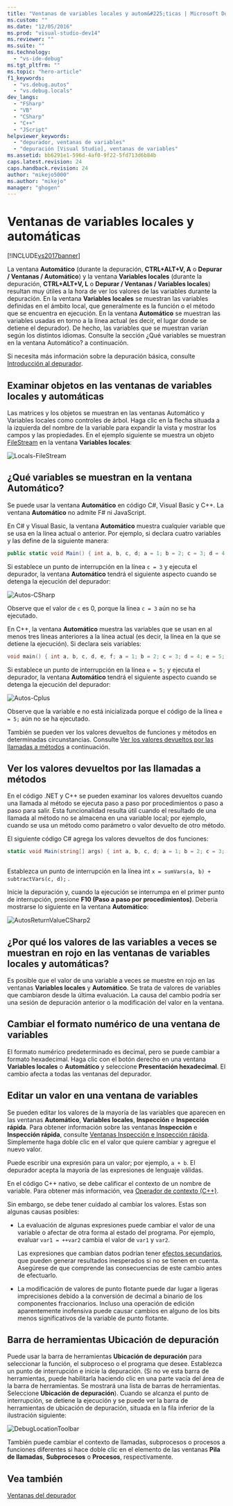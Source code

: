 ```yaml
---
title: "Ventanas de variables locales y autom&#225;ticas | Microsoft Docs"
ms.custom: ""
ms.date: "12/05/2016"
ms.prod: "visual-studio-dev14"
ms.reviewer: ""
ms.suite: ""
ms.technology: 
  - "vs-ide-debug"
ms.tgt_pltfrm: ""
ms.topic: "hero-article"
f1_keywords: 
  - "vs.debug.autos"
  - "vs.debug.locals"
dev_langs: 
  - "FSharp"
  - "VB"
  - "CSharp"
  - "C++"
  - "JScript"
helpviewer_keywords: 
  - "depurador, ventanas de variables"
  - "depuración [Visual Studio], ventanas de variables"
ms.assetid: bb6291e1-596d-4af0-9f22-5fd713d6b84b
caps.latest.revision: 24
caps.handback.revision: 24
author: "mikejo5000"
ms.author: "mikejo"
manager: "ghogen"
---
```

# Ventanas de variables locales y autom&#225;ticas
[!INCLUDE[vs2017banner](../code-quality/includes/vs2017banner.md)]

La ventana **Automático** \(durante la depuración, **CTRL\+ALT\+V, A** o **Depurar \/ Ventanas \/ Automático**\) y la ventana **Variables locales** \(durante la depuración, **CTRL\+ALT\+V, L** o **Depurar \/ Ventanas \/ Variables locales**\) resultan muy útiles a la hora de ver los valores de las variables durante la depuración. En la ventana **Variables locales** se muestran las variables definidas en el ámbito local, que generalmente es la función o el método que se encuentra en ejecución. En la ventana **Automático** se muestran las variables usadas en torno a la línea actual \(es decir, el lugar donde se detiene el depurador\). De hecho, las variables que se muestran varían según los distintos idiomas. Consulte la sección ¿Qué variables se muestran en la ventana Automático? a continuación.  
  
 Si necesita más información sobre la depuración básica, consulte [Introducción al depurador](../debugger/getting-started-with-the-debugger.md).  
  
## Examinar objetos en las ventanas de variables locales y automáticas  
 Las matrices y los objetos se muestran en las ventanas Automático y Variables locales como controles de árbol. Haga clic en la flecha situada a la izquierda del nombre de la variable para expandir la vista y mostrar los campos y las propiedades. En el ejemplo siguiente se muestra un objeto [FileStream](../Topic/FileStream%20Class.md) en la ventana **Variables locales**:  
  
 ![Locals&#45;FileStream](../debugger/media/locals-filestream.png "Locals\-FileStream")  
  
## ¿Qué variables se muestran en la ventana Automático?  
 Se puede usar la ventana **Automático** en código C\#, Visual Basic y C\+\+. La ventana **Automático** no admite F\# ni JavaScript.  
  
 En C\# y Visual Basic, la ventana **Automático** muestra cualquier variable que se usa en la línea actual o anterior. Por ejemplo, si declara cuatro variables y las define de la siguiente manera:  
  
```c#  
public static void Main() { int a, b, c, d; a = 1; b = 2; c = 3; d = 4; }  
```  
  
 Si establece un punto de interrupción en la línea `c = 3` y ejecuta el depurador, la ventana **Automático** tendrá el siguiente aspecto cuando se detenga la ejecución del depurador:  
  
 ![Autos&#45;CSharp](../debugger/media/autos-csharp.png "Autos\-CSharp")  
  
 Observe que el valor de `c` es 0, porque la línea `c = 3` aún no se ha ejecutado.  
  
 En C\+\+, la ventana **Automático** muestra las variables que se usan en al menos tres líneas anteriores a la línea actual \(es decir, la línea en la que se detiene la ejecución\). Si declara seis variables:  
  
```cpp  
void main() { int a, b, c, d, e, f; a = 1; b = 2; c = 3; d = 4; e = 5; f = 6; }  
```  
  
 Si establece un punto de interrupción en la línea `e = 5;` y ejecuta el depurador, la ventana **Automático** tendrá el siguiente aspecto cuando se detenga la ejecución del depurador:  
  
 ![Autos&#45;Cplus](../debugger/media/autos-cplus.png "Autos\-Cplus")  
  
 Observe que la variable e no está inicializada porque el código de la línea  `e = 5;`  aún no se ha ejecutado.  
  
 También se pueden ver los valores devueltos de funciones y métodos en determinadas circunstancias. Consulte [Ver los valores devueltos por las llamadas a métodos](#bkmk_returnValue) a continuación.  
  
##  <a name="bkmk_returnValue"></a> Ver los valores devueltos por las llamadas a métodos  
 En el código .NET y C\+\+ se pueden examinar los valores devueltos cuando una llamada al método se ejecuta paso a paso por procedimientos o paso a paso para salir. Esta funcionalidad resulta útil cuando el resultado de una llamada al método no se almacena en una variable local; por ejemplo, cuando se usa un método como parámetro o valor devuelto de otro método.  
  
 El siguiente código C\# agrega los valores devueltos de dos funciones:  
  
```c#  
static void Main(string[] args) { int a, b, c, d; a = 1; b = 2; c = 3; d = 4; int x = sumVars(a, b) + subtractVars(c, d); } private static int sumVars(int i, int j) { return i + j; } private static int subtractVars(int i, int j) { return j - i; }  
  
```  
  
 Establezca un punto de interrupción en la línea int `x = sumVars(a, b) + subtractVars(c, d);` .  
  
 Inicie la depuración y, cuando la ejecución se interrumpa en el primer punto de interrupción, presione **F10 \(Paso a paso por procedimientos\)**. Debería mostrarse lo siguiente en la ventana **Automático**:  
  
 ![AutosReturnValueCSharp2](../debugger/media/autosreturnvaluecsharp2.png "AutosReturnValueCSharp2")  
  
## ¿Por qué los valores de las variables a veces se muestran en rojo en las ventanas de variables locales y automáticas?  
 Es posible que el valor de una variable a veces se muestre en rojo en las ventanas **Variables locales** y **Automático**. Se trata de valores de variables que cambiaron desde la última evaluación. La causa del cambio podría ser una sesión de depuración anterior o la modificación del valor en la ventana.  
  
## Cambiar el formato numérico de una ventana de variables  
 El formato numérico predeterminado es decimal, pero se puede cambiar a formato hexadecimal. Haga clic con el botón derecho en una ventana **Variables locales** o **Automático** y seleccione **Presentación hexadecimal**. El cambio afecta a todas las ventanas del depurador.  
  
## Editar un valor en una ventana de variables  
 Se pueden editar los valores de la mayoría de las variables que aparecen en las ventanas **Automático**, **Variables locales**, **Inspección** e **Inspección rápida**. Para obtener información sobre las ventanas **Inspección** e **Inspección rápida**, consulte [Ventanas Inspección e Inspección rápida](../debugger/watch-and-quickwatch-windows.md). Simplemente haga doble clic en el valor que quiere cambiar y agregue el nuevo valor.  
  
 Puede escribir una expresión para un valor; por ejemplo, `a + b`. El depurador acepta la mayoría de las expresiones de lenguaje válidas.  
  
 En el código C\+\+ nativo, se debe calificar el contexto de un nombre de variable. Para obtener más información, vea [Operador de contexto \(C\+\+\)](../debugger/context-operator-cpp.md).  
  
 Sin embargo, se debe tener cuidado al cambiar los valores. Estas son algunas causas posibles:  
  
-   La evaluación de algunas expresiones puede cambiar el valor de una variable o afectar de otra forma al estado del programa. Por ejemplo, evaluar `var1 = ++var2` cambia el valor de `var1` y `var2`.  
  
     Las expresiones que cambian datos podrían tener [efectos secundarios](https://en.wikipedia.org/wiki/Side_effect_\(computer_science\)), que pueden generar resultados inesperados si no se tienen en cuenta. Asegúrese de que comprende las consecuencias de este cambio antes de efectuarlo.  
  
-   La modificación de valores de punto flotante puede dar lugar a ligeras imprecisiones debido a la conversión de decimal a binario de los componentes fraccionarios. Incluso una operación de edición aparentemente inofensiva puede causar cambios en alguno de los bits menos significativos de la variable de punto flotante.  
  
## Barra de herramientas Ubicación de depuración  
 Puede usar la barra de herramientas **Ubicación de depuración** para seleccionar la función, el subproceso o el programa que desee. Establezca un punto de interrupción e inicie la depuración. \(Si no ve esta barra de herramientas, puede habilitarla haciendo clic en una parte vacía del área de la barra de herramientas. Se mostrará una lista de barras de herramientas. Seleccione **Ubicación de depuración**\). Cuando se alcanza el punto de interrupción, se detiene la ejecución y se puede ver la barra de herramientas de ubicación de depuración, situada en la fila inferior de la ilustración siguiente:  
  
 ![DebugLocationToolbar](~/docs/debugger/media/debuglocationtoolbar.png "DebugLocationToolbar")  
  
 También puede cambiar el contexto de llamadas, subprocesos o procesos a funciones diferentes si hace doble clic en el elemento de las ventanas **Pila de llamadas**, **Subprocesos** o **Procesos**, respectivamente.  
  
## Vea también  
 [Ventanas del depurador](../debugger/debugger-windows.md)